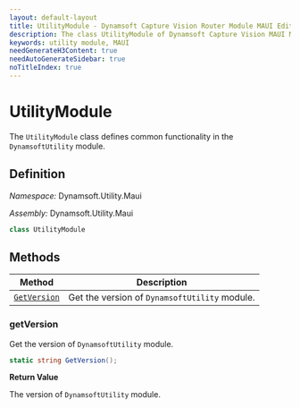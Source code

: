 ```yaml
---
layout: default-layout
title: UtilityModule - Dynamsoft Capture Vision Router Module MAUI Edition API Reference
description: The class UtilityModule of Dynamsoft Capture Vision MAUI Module represents general functions of the utility module.
keywords: utility module, MAUI
needGenerateH3Content: true
needAutoGenerateSidebar: true
noTitleIndex: true
---
```


# UtilityModule

The `UtilityModule` class defines common functionality in the `DynamsoftUtility` module.

## Definition

*Namespace:* Dynamsoft.Utility.Maui

*Assembly:* Dynamsoft.Utility.Maui

```csharp
class UtilityModule
```

## Methods

| Method | Description |
| ------ | ----------- |
| [`GetVersion`](#getversion) | Get the version of `DynamsoftUtility` module. |

### getVersion

Get the version of `DynamsoftUtility` module.

```csharp
static string GetVersion();
```

**Return Value**

The version of `DynamsoftUtility` module.
